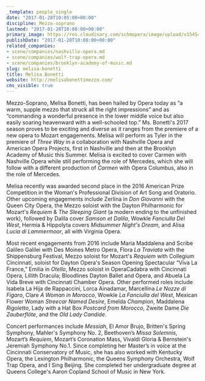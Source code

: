```yaml
---
_template: people_single
date: "2017-01-28T10:05:00+00:00"
discipline: Mezzo-soprano
lastmod: "2017-01-28T10:08:00+00:00"
primary_image: https://res.cloudinary.com/schmopera/image/upload/v1545409169/media/webhook-uploads/1485598034293/168024_10150141974745605_584820604_8495384_4095880_n.jpg.jpg
publishDate: "2017-01-28T10:08:00+00:00"
related_companies:
- scene/companies/nashville-opera.md
- scene/companies/wolf-trap-opera.md
- scene/companies/brooklyn-academy-of-music.md
slug: melisa-bonetti
title: Melisa Bonetti
website: http://melisabonettimezzo.com/
cms_visible: true
---
```


Mezzo-Soprano, Melisa Bonetti, has been hailed by Opera today as “a warm, supple mezzo that struck all the right impressions” and as “commanding a wonderful presence in the lower middle voice but also easily soaring heavenward with a well-schooled top.” Ms. Bonetti's 2017 season proves to be exciting and diverse as it ranges from the premiere of a new opera to Mozart engagements. Melisa will perform as Tyler in the premiere of *Three Way* in a collaboration with Nashville Opera and American Opera Projects, first in Nashville and then at the Brooklyn Academy of Music this Summer. Melisa is excited to cover Carmen with Nashville Opera while still performing the role of Mercedes, which she will follow with a different production of *Carmen* with Opera Columbus, also in the role of Mercedes. 

Melisa recently was awarded second place in the 2016 American Prize Competition in the Woman's Professional Division of Art Song and Oratorio. Other upcoming engagements include Zerlina in *Don Giovanni* with the Queen City Opera, the Mezzo soloist with the Dayton Philharmonic for Mozart's *Requiem* & *The Sleeping Giant* (a modern ending to the unfinished work), followed by Dalila cover *Samson et Dalila*, Wowkle *Fanciulla Del West*, Hermia & Hippolyta covers *Midsummer Night's Dream*, and Alisa *Lucia di Lammermoor*, all with Virginia Opera. 

Most recent engagements from 2016 include Maria Maddalena and Scribe Galileo Galilei with Des Moines Metro Opera, Flora *La Traviata* with the Shippensburg Festival, Mezzo soloist for Mozart's *Requiem* with Collegium Cincinnati, soloist for Dayton Opera's Season Opening Spectacular “Viva La France,” Emilia in *Otello*, Mezzo soloist in OperaCadabra with Cincinnati Opera, Lillith Dracula; Bloodlines Dayton Ballet and Opera, and Abuela La Vida Breve with Cincinnati Chamber Opera. Other performed roles include Isabela La Hija de Rappaccini, Lorca Ainadamar, Marcellina *Le Nozze di Figaro*, Clare *A Woman in Morocco*, Wowkle *La Fanciulla del West*, Mexican Flower Woman *Streecar Named Desire*, Emelda *Champion*, Maddalena *Rigoletto*, Lady with a Hat Box *Postcard from Morocco*, Zweite Dame *Die Zauberflöte*, and the *Old Lady Candide*. 

Concert performances include *Messiah*, El Amor Brujo, Britten's Spring Symphony, Mahler's Symphony No. 2, Beethoven’s *Missa Solemnis*, Mozart’s *Requiem*, Mozart’s Coronation Mass, Vivaldi Gloria & Bernstein's Jeremiah Symphony No.1. Since completing her Master’s in voice at the Cincinnati Conservatory of Music, she has also worked with Kentucky Opera, the Lexington Philharmonic, the Queens Symphony Orchestra, Wolf Trap Opera, and I Sing Beijing. She completed her undergraduate degree at Queens College's Aaron Copland School of Music in New York.
